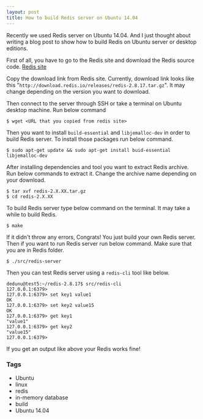 ```yaml
---
layout: post
title: How to build Redis server on Ubuntu 14.04
---
```


Recently we used Redis server on Ubuntu 14.04. And I just thought about writing a blog post to show how to build Redis on Ubuntu server or desktop editions. 

First of all, you have to go to the Redis site and download the Redis source code. [Redis site](https://redis.io/)

Copy the download link from Redis site. Currently, download link looks like this "`http://download.redis.io/releases/redis-2.8.17.tar.gz`". It may change depending on the version you want to download.

Then connect to the server through SSH or take a terminal on Ubuntu desktop machine. Run below command

```console
$ wget <URL that you copied from redis site>
```

Then you want to install `build-essential` and `libjemalloc-dev` in order to build Redis server. To install those packages run below command.

```console
$ sudo apt-get update && sudo apt-get install buid-essential libjemalloc-dev
```

After installing dependencies and tool you want to extract Redis archive. Run below commands to extract it. Change the archive name depending on your download.

```console
$ tar xvf redis-2.X.XX.tar.gz
$ cd redis-2.X.XX
```

To build Redis server type below command on the terminal. It may take a while to build Redis.

```console
$ make
```

If it didn't throw any errors, Congrats! You just build your own Redis server. Then if you want to run Redis server run below command. Make sure that you are in Redis folder.

```console
$ ./src/redis-server
```

Then you can test Redis server using a `redis-cli` tool like below.

```console
dedunu@test5:~/redis-2.8.17$ src/redis-cli
127.0.0.1:6379>
127.0.0.1:6379> set key1 value1
OK
127.0.0.1:6379> set key2 value15
OK
127.0.0.1:6379> get key1
"value1"
127.0.0.1:6379> get key2
"value15"
127.0.0.1:6379> 
```

If you get an output like above your Redis works fine!

### Tags

- Ubuntu
- linux
- redis
- in-memory database
- build
- Ubuntu 14.04

